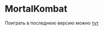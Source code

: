 # MortalKombat

Поиграть в последнюю версию можно [тут](https://pensive-hamilton-5ad58a.netlify.app/)
